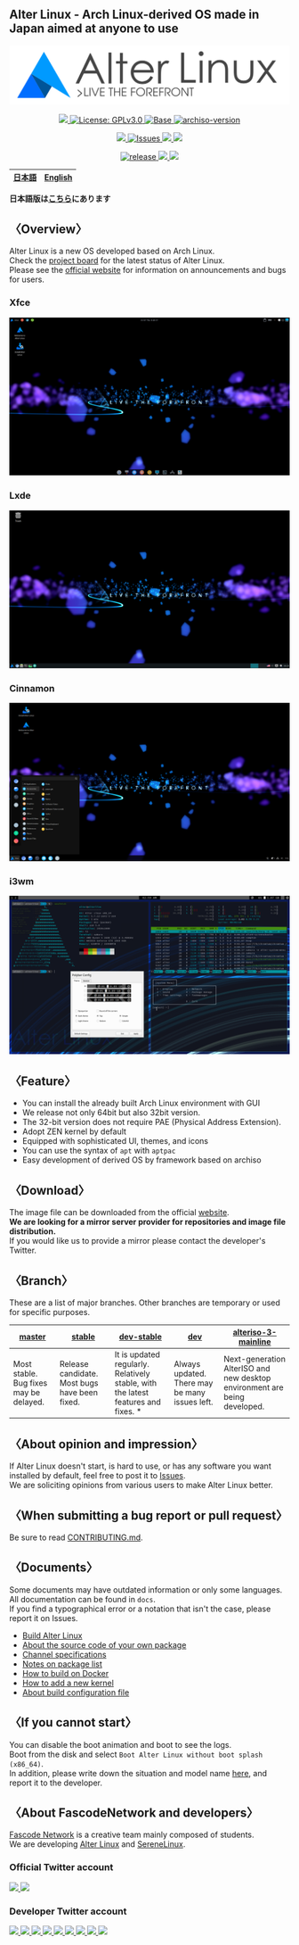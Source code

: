 <h2>Alter Linux - Arch Linux-derived OS made in Japan aimed at anyone to use</h2>

<p align="center">
    <img src="../images/logo/color-black-catchcopy/AlterV6-LogowithCopy-Colored-DarkText-256px.png" alt="Alter Linux logo">
</p>
<p align="center">
    <a href="https://fascode.net/en/projects/linux/alter/">
        <img src="https://img.shields.io/badge/Maintained%3F-Yes-green?style=for-the-badge">
    </a>
    <a href="../LICENSE">
        <img src="https://img.shields.io/github/license/FascodeNet/alterlinux?style=for-the-badge" alt="License: GPLv3.0">
    </a>
    <a href="https://www.archlinux.org/">
        <img src="https://img.shields.io/badge/BASE-ArchLinux-blue?style=for-the-badge&logo=arch-linux" alt="Base">
    </a>
    <a href="https://gitlab.archlinux.org/archlinux/archiso/-/tree/v46">
        <img src="https://img.shields.io/badge/archiso--version-46--1-blue?style=for-the-badge&logo=arch-linux" alt="archiso-version">
    </a>
</p>
<p align="center">
  	<a href="https://travis-ci.com/github/FascodeNet/alterlinux">
	    	<img src="https://img.shields.io/travis/com/FascodeNet/alterlinux?style=for-the-badge">
    </a>
    <a href="https://github.com/FascodeNet/alterlinux/issues">
        <img src="https://img.shields.io/github/issues/FascodeNet/alterlinux?color=violet&style=for-the-badge&logo=github" alt="Issues">
    </a>
    <a href="https://github.com/FascodeNet/alterlinux/stargazers">
        <img src="https://img.shields.io/github/stars/FascodeNet/alterlinux?color=yellow&style=for-the-badge&logo=github">
    </a>
    <a href="https://github.com/FascodeNet/alterlinux/network/members">
        <img src="https://img.shields.io/github/forks/FascodeNet/alterlinux?style=for-the-badge">
    </a>
</p>
<p align="center">
    <a href="https://github.com/FascodeNet/alterlinux/releases">
        <img src="https://img.shields.io/github/v/release/FascodeNet/alterlinux?color=blue&include_prereleases&style=for-the-badge" alt="release">
    </a>
    <a href="https://fascode.net/en/projects/linux/alter/downloads/">
        <img src="https://img.shields.io/github/downloads/FascodeNet/alterlinux/total?style=for-the-badge">
    </a>
    <a href="">
        <img src="https://img.shields.io/github/last-commit/FascodeNet/alterlinux?style=for-the-badge">
    </a>
</p>

<table>
    <thead>
        <tr>
            <th style="text-align:center">
                <a href="README_jp.md">日本語</a>
            </th>
            <th style="text-align:center">
                <a href="README.md">English</a>
            </th>
        </tr>
    </thead>
</table>

<b>
    日本語版は<a href="README_jp.md">こちら</a>にあります
</b>

<h2>〈Overview〉</h2>

Alter Linux is a new OS developed based on Arch Linux.<br>
Check the <a href="https://github.com/orgs/FascodeNet/projects/2">project board</a> for the latest status of Alter Linux.<br>
Please see the <a href="https://fascode.net/projects/linux/alter/">official website</a> for information on announcements and bugs for users.

<h3>Xfce</h3>
<img src="../images/screenshot/desktop-xfce.png" alt="screenshot">

<h3>Lxde</h3>
<img src="../images/screenshot/desktop-lxde.png" alt="screenshot">

<h3>Cinnamon</h3>
<img src="../images/screenshot/desktop-cinnamon.png" alt="screenshot">

<h3>i3wm</h3>
<img src="../images/screenshot/desktop-i3wm.png" alt="screenshot">

<h2>〈Feature〉</h2>
<ul>
    <li>You can install the already built Arch Linux environment with GUI</li>
    <li>We release not only 64bit but also 32bit version.</li>
    <li>The 32-bit version does not require PAE (Physical Address Extension).</li>
    <li>Adopt ZEN kernel by default</li>
    <li>Equipped with sophisticated UI, themes, and icons</li>
    <li>You can use the syntax of <code>apt</code> with <code>aptpac</code></li>
    <li>Easy development of derived OS by framework based on archiso</li>
</ul>

<h2>〈Download〉</h2>
The image file can be downloaded from the official <a href="https://fascode.net/projects/linux/alter/#downloads">website</a>.
<br>
<b>We are looking for a mirror server provider for repositories and image file distribution.</b>
<br>
If you would like us to provide a mirror please contact the developer's Twitter.

<h2>〈Branch〉</h2>
These are a list of major branches. Other branches are temporary or used for specific purposes.

<table>
    <thead>
        <tr>
            <th>
                <a href="https://github.com/FascodeNet/alterlinux/tree/master">master</a>
            </th>
            <th>    
                <a href="https://github.com/FascodeNet/alterlinux/tree/stable">stable</a>
            </th>
            <th>
                <a href="https://github.com/FascodeNet/alterlinux/tree/dev-stable">dev-stable</a>
            </th>
            <th>
                <a href="https://github.com/FascodeNet/alterlinux/tree/dev">dev</a>
            </th>
            <th>
                <a href="https://github.com/FascodeNet/alterlinux/tree/alteriso-3-mainline">alteriso-3-mainline</a>
            </th>
        </tr>
    </thead>
    <tbody>
        <tr>
            <td>
                Most stable. Bug fixes may be delayed.
            </td>
            <td>
                Release candidate. Most bugs have been fixed.
            </td>
            <td>
                It is updated regularly. Relatively stable, with the latest features and fixes. *
            </td>
            <td>
                Always updated. There may be many issues left.
            </td>
            <td>
                Next-generation AlterISO and new desktop environment are being developed.
            </td>
        </tr>
    </tbody>
</table>

<h2>〈About opinion and impression〉</h2>
If Alter Linux doesn't start, is hard to use, or has any software you want installed by default, feel free to post it to <a href="https://github.com/FascodeNet/alterlinux/issues">Issues</a>.<br>
We are soliciting opinions from various users to make Alter Linux better.<br>

<h2>〈When submitting a bug report or pull request〉</h2>
Be sure to read <a href="CONTRIBUTING.md">CONTRIBUTING.md</a>.

<h2>〈Documents〉</h2>
Some documents may have outdated information or only some languages.<br>
All documentation can be found in <code>docs</code>.<br>
If you find a typographical error or a notation that isn't the case, please report it on Issues.<br>
<ul>
    <li><a href="en/BUILD.md">Build Alter Linux</a></li>
    <li><a href="en/SOFTWARE.md">About the source code of your own package</a></li>
    <li><a href="en/CHANNEL.md">Channel specifications</a></li>
    <li><a href="en/PACKAGE.md">Notes on package list</a></li>
    <li><a href="en/DOCKER.md">How to build on Docker</a></li>
    <li><a href="en/KERNEL.md">How to add a new kernel</a></li>
    <li><a href="en/CONFIG.md">About build configuration file</a></li>
</ul>

<h2>〈If you cannot start〉</h2>
You can disable the boot animation and boot to see the logs.<br>
Boot from the disk and select <code>Boot Alter Linux without boot splash (x86_64)</code>.<br>
In addition, please write down the situation and model name <a href="https://github.com/FascodeNet/alterlinux/issues">here</a>, and report it to the developer.

<h2>〈About FascodeNetwork and developers〉</h2>
<a href="https://fascode.net/">Fascode Network</a> is a creative team mainly composed of students.<br>
We are developing <a href="https://fascode.net/projects/linux/alter/">Alter Linux</a> and <a href="https://fascode.net/projects/linux/serene/">SereneLinux</a>.

<h3>Official Twitter account</h3>
<a href="https://twitter.com/FascodeNetwork">
    <img src="https://pbs.twimg.com/profile_images/1245716817831530497/JEkKX1XN_400x400.jpg" width="100px">
</a>
<a href="https://twitter.com/Fascode_JP">
    <img src="https://pbs.twimg.com/profile_images/1245682659231068160/Nn5tPUvB_400x400.jpg" width="100px">
</a>

<h3>Developer Twitter account</h3>
<a href="https://twitter.com/Hayao0819">
    <img src="https://avatars1.githubusercontent.com/u/32128205" width="100px">
</a>
<a href="https://twitter.com/Pixel_3a">
    <img src="https://avatars0.githubusercontent.com/u/48173871" width="100px">
</a>
<a href="https://twitter.com/YangDevJP">
    <img src="https://avatars0.githubusercontent.com/u/47053316" width="100px">
</a>
<a href="https://twitter.com/Watasuke102">
    <img src="https://avatars3.githubusercontent.com/u/36789813" width="100px">
</a>
<a href="https://twitter.com/kokkiemouse">
    <img src="https://avatars0.githubusercontent.com/u/39451248" width="100px">
</a>
<a href="https://twitter.com/stmkza">
    <img src="https://avatars2.githubusercontent.com/u/15907797" width="100px">
</a>
<a href="https://twitter.com/yamad_linuxer">
    <img src="https://avatars1.githubusercontent.com/u/45691925" width="100px">
</a>
<a href="https://twitter.com/tukutun27">
    <img src="https://pbs.twimg.com/profile_images/1278526049903497217/CGMY5KUr.jpg" width="100px">
</a>
<a href="https://twitter.com/naoko1010hh">
    <img src="https://avatars1.githubusercontent.com/u/50263013" width="100px">
</a>
